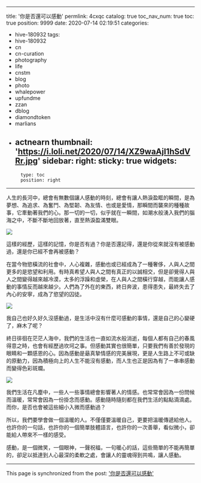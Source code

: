 
---
title: '你是否還可以感動'
permlink: 4cxqc
catalog: true
toc_nav_num: true
toc: true
position: 9999
date: 2020-07-14 02:19:51
categories:
- hive-180932
tags:
- hive-180932
- cn
- cn-curation
- photography
- life
- cnstm
- blog
- photo
- whalepower
- upfundme
- zzan
- dblog
- diamondtoken
- marlians
- actnearn
thumbnail: 'https://i.loli.net/2020/07/14/XZ9waAjI1hSdVRr.jpg'
sidebar:
    right:
        sticky: true
widgets:
    -
        type: toc
        position: right
---


人生的長河中，總會有無數個讓人感動的時刻，總會有讓人熱淚盈眶的瞬間，是為夢想、為追求、為奮鬥、為堅韌、為友情、也或是愛情，那瞬間而襲來的種種故事，它牽動著我們的心。那一切的一切，似乎就在一瞬間，如潮水般湧入我們的腦海之中，不斷不斷地回放著，直至熱淚盈滿雙眼。


![](https://i.loli.net/2020/07/14/XZ9waAjI1hSdVRr.jpg)


這樣的經歷，這樣的記憶，你是否有過？你是否還記得，還是你從來就沒有被感動過，還是你已經不會再被感動？

在當今物慾橫流的社會中，人心複雜，感動也或已經成為了一種奢侈，人與人之間更多的是慾望和利用。有時真希望人與人之間有真正的以誠相交，但是卻覺得人與人之間變得越來越冷漠，太多的浮躁和虛榮，在人與人之間橫行穿越，而能讓人感動的事情反而越來越少。人們為了外在的東西，終日奔波，患得患失，最終失去了內心的安寧，成為了慾望的囚徒。


![](https://i.loli.net/2020/07/14/dZp9CzgfEc6DKLa.jpg)


我自己也好久好久沒感動過，是生活中沒有什麼可感動的事情，還是自己的心變硬了，麻木了呢？

終日徘徊在茫茫人海中，我們的生活也一直如流水般消逝，每個人都有自己的春風得意之時，也會有經歷過坎坷之事。但感動其實也很簡單，只要我們有善於發現的眼睛和一顆感恩的心。因為感動是朂真摯情感的完美展現，更是人生路上不可或缺的原動力，因為積極向上的人生不能沒有感動，而人生也正是因為有了一串串感動而變得色彩斑斕。


![](https://i.loli.net/2020/07/14/qYu39R7sDVBiIgH.jpg)


我們生活在凡塵中，一些人一些事情總會影響著人的情感。也常常會因為一份問候而溫暖，常常會因為一份掛念而感動。感動隨時隨刻都在我們生活的點點滴滴處。而你，是否也會被這些細小入微而感動過？

所以，我們要學會做一個溫暖的人。不僅僅要溫暖自己，更要把溫暖傳遞給他人。也許你的一句話，也許你的一個簡單肢體語言，也許你的一次善舉，看似微小，卻能給人帶來不一樣的感受。

感動，是一個微笑，一個眼神，一聲祝福，一句暖心的話，這些簡單的不能再簡單的，卻足以抵達到人心最深的柔軟之處，會讓人的靈魂得到共鳴，讓人感動。

- - -

This page is synchronized from the post: ['你是否還可以感動'](https://steemit.com/@sunai/4cxqc)
